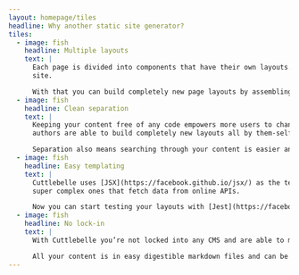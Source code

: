 ```yaml
---
layout: homepage/tiles
headline: Why another static site generator?
tiles:
  - image: fish
    headline: Multiple layouts
    text: |
      Each page is divided into components that have their own layouts. Think of it like little [Lego™ blocks](https://www.lego.com) that make up your
      site.

      With that you can build completely new page layouts by assembling them from your smaller partials without having to touch code.
  - image: fish
    headline: Clean separation
    text: |
      Keeping your content free of any code empowers more users to change the content of your site. And because we chunk it all up into partials, content
      authors are able to build completely new layouts all by them-self without ever touching more complex code.

      Separation also means searching through your content is easier and you can reuse layout as well as content blocks easily.
  - image: fish
    headline: Easy templating
    text: |
      Cuttlebelle uses [JSX](https://facebook.github.io/jsx/) as the templating language. This makes it very convenient to build simple layouts all the way to
      super complex ones that fetch data from online APIs.

      Now you can start testing your layouts with [Jest](https://facebook.github.io/jest/) or any other react tester.
  - image: fish
    headline: No lock-in
    text: |
      With Cuttlebelle you’re not locked into any CMS and are able to move to another solution as your websites scales.

      All your content is in easy digestible markdown files and can be exported to javascript objects.
---
```

